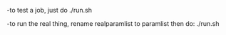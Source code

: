 -to test a job, just do 
./run.sh

-to run the real thing, rename realparamlist to paramlist then do:
./run.sh



